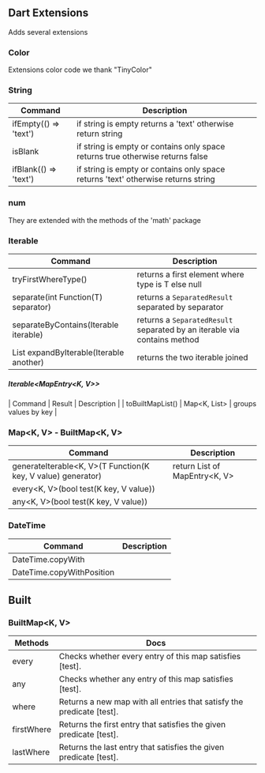 ## Dart Extensions

Adds several extensions

### Color

Extensions color code we thank "TinyColor"

### String

| Command | Description |
| ------- | ----------- |
| ifEmpty<T>(() => 'text') | if string is empty returns a 'text' otherwise return string |
| isBlank | if string is empty or contains only space returns true otherwise returns false |
| ifBlank(() => 'text') | if string is empty or contains only space returns 'text' otherwise returns string |

### num
They are extended with the methods of the 'math' package

### Iterable<T>

| Command | Description |
| ------- | ----------- |
| tryFirstWhereType<T>() | returns a first element where type is T else null |
| separate(int Function(T) separator) | returns a `SeparatedResult` separated by separator |
| separateByContains(Iterable<T> iterable) | returns a `SeparatedResult` separated by an iterable via contains method  |
| List<T> expandByIterable(Iterable<T> another) | returns the two iterable joined | 

##### Iterable<MapEntry<K, V>>
| Command | Result | Description |
| toBuiltMapList() | Map<K, List<V>> | groups values by key |

### Map<K, V> - BuiltMap<K, V>

| Command | Description |
| ------- | ----------- |
| generateIterable<K, V>(T Function(K key, V value) generator) | return List of MapEntry<K, V> |
| every<K, V>(bool test(K key, V value)) |  |
| any<K, V>(bool test(K key, V value)) |  |

### DateTime

| Command | Description |
| ------- | ----------- |
| DateTime.copyWith | |
| DateTime.copyWithPosition |  |

## Built

### BuiltMap<K, V>

| Methods | Docs |
| --- | --- |
| every | Checks whether every entry of this map satisfies [test]. |
| any | Checks whether any entry of this map satisfies [test]. |
| where | Returns a new map with all entries that satisfy the predicate [test]. |
| firstWhere | Returns the first entry that satisfies the given predicate [test]. |
| lastWhere | Returns the last entry that satisfies the given predicate [test]. |